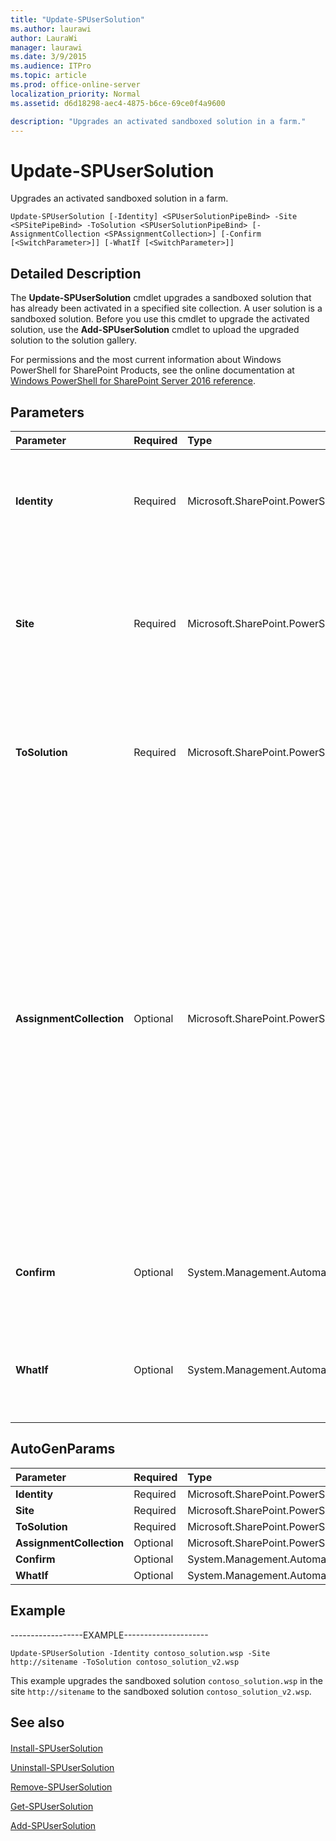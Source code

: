 ```yaml
---
title: "Update-SPUserSolution"
ms.author: laurawi
author: LauraWi
manager: laurawi
ms.date: 3/9/2015
ms.audience: ITPro
ms.topic: article
ms.prod: office-online-server
localization_priority: Normal
ms.assetid: d6d18298-aec4-4875-b6ce-69ce0f4a9600

description: "Upgrades an activated sandboxed solution in a farm."
---
```


# Update-SPUserSolution

Upgrades an activated sandboxed solution in a farm.
  
```
Update-SPUserSolution [-Identity] <SPUserSolutionPipeBind> -Site <SPSitePipeBind> -ToSolution <SPUserSolutionPipeBind> [-AssignmentCollection <SPAssignmentCollection>] [-Confirm [<SwitchParameter>]] [-WhatIf [<SwitchParameter>]]
```

## Detailed Description

The **Update-SPUserSolution** cmdlet upgrades a sandboxed solution that has already been activated in a specified site collection. A user solution is a sandboxed solution. Before you use this cmdlet to upgrade the activated solution, use the **Add-SPUserSolution** cmdlet to upload the upgraded solution to the solution gallery. 
  
For permissions and the most current information about Windows PowerShell for SharePoint Products, see the online documentation at [Windows PowerShell for SharePoint Server 2016 reference](https://go.microsoft.com/fwlink/p/?LinkId=671715).
  
## Parameters

|**Parameter**|**Required**|**Type**|**Description**|
|:-----|:-----|:-----|:-----|
|**Identity** <br/> |Required  <br/> |Microsoft.SharePoint.PowerShell.SPUserSolutionPipeBind  <br/> |Specifies the sandboxed solution to upgrade.  <br/> The type must be a valid name of a sandboxed solution (for example, UserSolution1); or an instance of a valid **SPUserSolution** object.  <br/> |
|**Site** <br/> |Required  <br/> |Microsoft.SharePoint.PowerShell.SPSitePipeBind  <br/> |Upgrade the sandboxed solution for the specified site collection.  <br/> The type must be a valid GUID, in the form 12345678-90ab-cdef-1234-567890bcdefgh; a valid URL, in the form http://server_name; or an instance of a valid **SPSite** object.  <br/> |
|**ToSolution** <br/> |Required  <br/> |Microsoft.SharePoint.PowerShell.SPUserSolutionPipeBind  <br/> |Specifies the sandboxed solution you want to upgrade to.  <br/> The type must be a valid name of a sandboxed solution (for example, UserSolution1); or an instance of a valid **SPUserSolution** object.  <br/> |
|**AssignmentCollection** <br/> |Optional  <br/> |Microsoft.SharePoint.PowerShell.SPAssignmentCollection  <br/> |Manages objects for the purpose of proper disposal. Use of objects, such as **SPWeb** or **SPSite**, can use large amounts of memory and use of these objects in Windows PowerShell scripts requires proper memory management. Using the **SPAssignment** object, you can assign objects to a variable and dispose of the objects after they are needed to free up memory. When **SPWeb**, **SPSite**, or **SPSiteAdministration** objects are used, the objects are automatically disposed of if an assignment collection or the **Global** parameter is not used.  <br/> > [!NOTE]> When the **Global** parameter is used, all objects are contained in the global store. If objects are not immediately used, or disposed of by using the **Stop-SPAssignment** command, an out-of-memory scenario can occur.           |
|**Confirm** <br/> |Optional  <br/> |System.Management.Automation.SwitchParameter  <br/> |Prompts you for confirmation before executing the command. For more information, type the following command: **get-help about_commonparameters** <br/> |
|**WhatIf** <br/> |Optional  <br/> |System.Management.Automation.SwitchParameter  <br/> |Displays a message that describes the effect of the command instead of executing the command. For more information, type the following command: **get-help about_commonparameters** <br/> |
   
## AutoGenParams

|**Parameter**|**Required**|**Type**|**Description**|
|:-----|:-----|:-----|:-----|
|**Identity** <br/> |Required  <br/> |Microsoft.SharePoint.PowerShell.SPUserSolutionPipeBind  <br/> ||
|**Site** <br/> |Required  <br/> |Microsoft.SharePoint.PowerShell.SPSitePipeBind  <br/> ||
|**ToSolution** <br/> |Required  <br/> |Microsoft.SharePoint.PowerShell.SPUserSolutionPipeBind  <br/> ||
|**AssignmentCollection** <br/> |Optional  <br/> |Microsoft.SharePoint.PowerShell.SPAssignmentCollection  <br/> ||
|**Confirm** <br/> |Optional  <br/> |System.Management.Automation.SwitchParameter  <br/> ||
|**WhatIf** <br/> |Optional  <br/> |System.Management.Automation.SwitchParameter  <br/> ||
   
## Example

------------------EXAMPLE---------------------
  
```
Update-SPUserSolution -Identity contoso_solution.wsp -Site http://sitename -ToSolution contoso_solution_v2.wsp
```

This example upgrades the sandboxed solution  `contoso_solution.wsp` in the site  `http://sitename` to the sandboxed solution  `contoso_solution_v2.wsp`.
  
## See also

#### 

[Install-SPUserSolution](install-spusersolution.md)
  
[Uninstall-SPUserSolution](uninstall-spusersolution.md)
  
[Remove-SPUserSolution](remove-spusersolution.md)
  
[Get-SPUserSolution](get-spusersolution.md)
  
[Add-SPUserSolution](add-spusersolution.md)

